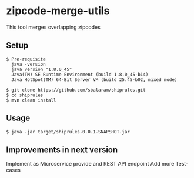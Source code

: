 zipcode-merge-utils
==========================

This tool merges overlapping zipcodes


## Setup

```
$ Pre-requisite
  java -version
  java version "1.8.0_45"
  Java(TM) SE Runtime Environment (build 1.8.0_45-b14)
  Java HotSpot(TM) 64-Bit Server VM (build 25.45-b02, mixed mode)

$ git clone https://github.com/sbalaram/shiprules.git
$ cd shiprules
$ mvn clean install
```


## Usage

    $ java -jar target/shiprules-0.0.1-SNAPSHOT.jar
    
    
## Improvements in next version
Implement as Microservice provide and REST API endpoint 
Add more Test-cases 
